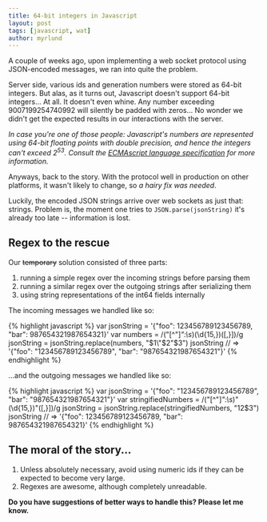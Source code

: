 ```yaml
---
title: 64-bit integers in Javascript
layout: post
tags: [javascript, wat]
author: myrlund
---
```


A couple of weeks ago, upon implementing a web socket protocol using JSON-encoded messages, we ran into quite the problem.

Server side, various ids and generation numbers were stored as 64-bit integers. But alas, as it turns out, Javascript doesn't support 64-bit integers... At all. It doesn't even whine. Any number exceeding 9007199254740992 will silently be padded with zeros... No wonder we didn't get the expected results in our interactions with the server.

_In case you're one of those people: Javascript's numbers are represented using 64-bit floating points with double precision, and hence the integers can't exceed 2<sup>53</sup>. Consult the [ECMAscript language specification](http://ecma262-5.com/ELS5_HTML.htm#Section_8.5) for more information._

Anyways, back to the story. With the protocol well in production on other platforms, it wasn't likely to change, so _a hairy fix was needed_.

Luckily, the encoded JSON strings arrive over web sockets as just that: strings. Problem is, the moment one tries to `JSON.parse(jsonString)` it's already too late -- information is lost.

## Regex to the rescue

Our <del>temporary</del> solution consisted of three parts:

1. running a simple regex over the incoming strings before parsing them
2. running a similar regex over the outgoing strings after serializing them
3. using string representations of the int64 fields internally

The incoming messages we handled like so:

{% highlight javascript %}
var jsonString = '{"foo": 123456789123456789, "bar": 987654321987654321}'
var numbers = /("[^"]*":\s*)(\d{15,})([,}])/g
jsonString = jsonString.replace(numbers, "$1\"$2\"$3")
jsonString // => '{"foo": "123456789123456789", "bar": "987654321987654321"}'
{% endhighlight %}

...and the outgoing messages we handled like so:

{% highlight javascript %}
var jsonString = '{"foo": "123456789123456789", "bar": "987654321987654321"}'
var stringifiedNumbers = /("[^"]*":\s*)"(\d{15,})"([,}])/g
jsonString = jsonString.replace(stringifiedNumbers, "$1$2$3")
jsonString // => '{"foo": 123456789123456789, "bar": 987654321987654321}'
{% endhighlight %}

## The moral of the story...

1. Unless absolutely necessary, avoid using numeric ids if they can be expected to become very large.
2. Regexes are awesome, although completely unreadable.

**Do you have suggestions of better ways to handle this? Please let me know.**